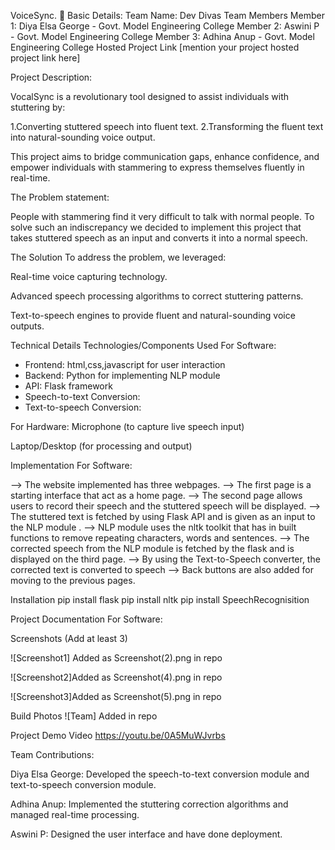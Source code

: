 VoiceSync.
 🎯
Basic Details:
Team Name: Dev Divas
Team Members
Member 1: Diya Elsa George - Govt. Model Engineering College
Member 2: Aswini P - Govt. Model Engineering College
Member 3: Adhina Anup - Govt. Model Engineering College
Hosted Project Link
[mention your project hosted project link here]

Project Description:

VocalSync is a revolutionary tool designed to assist individuals with stuttering by:

1.Converting stuttered speech into fluent text.
2.Transforming the fluent text into natural-sounding voice output.

This project aims to bridge communication gaps, enhance confidence, and empower individuals with stammering to express themselves fluently in real-time.

The Problem statement:

People with stammering find it very difficult to talk with normal people.
To solve such an indiscrepancy we decided to implement this project that takes stuttered speech as an input and converts it into a normal speech. 

The Solution
To address the problem, we leveraged:

Real-time voice capturing technology.

Advanced speech processing algorithms to correct stuttering patterns.

Text-to-speech engines to provide fluent and natural-sounding voice outputs.



Technical Details
Technologies/Components Used
For Software:

* Frontend: html,css,javascript for user interaction
* Backend: Python for implementing NLP module
* API: Flask framework
* Speech-to-text Conversion: 
* Text-to-speech Conversion:

For Hardware:
Microphone (to capture live speech input)

Laptop/Desktop (for processing and output)


Implementation
For Software:

--> The website implemented has three webpages.
    --> The first page is a starting interface that act as a home page.
    --> The second page allows users to record their speech and the stuttered speech will be displayed. 
    --> The stuttered text is fetched by using Flask API and is given as an input to the NLP module .
    --> NLP module uses the nltk toolkit that has in built functions to remove repeating characters, words and sentences.
    --> The corrected speech from the NLP module is fetched by the flask and is displayed on the third page.
    --> By using the Text-to-Speech converter, the corrected text is converted to speech
    --> Back buttons are also added for moving to the previous pages.

Installation
pip install flask
pip install nltk
pip install SpeechRecognisition

Project Documentation
For Software:

Screenshots (Add at least 3)

![Screenshot1] Added as Screenshot(2).png in repo


![Screenshot2]Added as Screenshot(4).png in repo

![Screenshot3]Added as Screenshot(5).png in repo


Build Photos
![Team] Added in repo

Project Demo
Video
https://youtu.be/0A5MuWJvrbs

Team Contributions:

Diya Elsa George: Developed the speech-to-text conversion module and text-to-speech conversion module.

Adhina Anup: Implemented the stuttering correction algorithms and managed real-time processing.

Aswini P: Designed the user interface and have done deployment.
